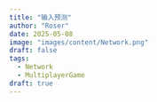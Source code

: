 ```yaml
---
title: "输入预测"
author: "Roser"
date: 2025-05-08
image: "images/content/Network.png"
draft: false
tags:
  - Network
  - MultiplayerGame
draft: true
---
```

